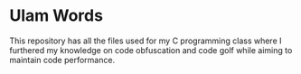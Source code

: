 # Ulam Words

This repository has all the files used for my C programming class where I furthered my knowledge on code obfuscation and code golf while aiming to maintain code performance.

